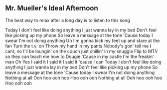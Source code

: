 ## Mr. Mueller's Ideal Afternoon

The best way to relax after a long day is to listen to this song  

Today I don't feel like doing anything
I just wanna lay in my bed
Don't feel like picking up my phone
So leave a message at the tone
'Cause today I swear I'm not doing anything
Uh I'm gonna kick my feet up and stare at the fan
Turn the t.v. on
Throw my hand in my pants
Nobody's gon' tell me I cant, no
I'll be loungin' on the couch just chillin' in my snuggie
Flip to MTV so they can teach me how to Dougie
'Cause in my castle I'm the freakin' man
Oh
Yes I said it
I said it
I said it 'cause I can
Today I don't feel like doing anything
I just wanna lay in my bed
Don't feel like picking up my phone
So leave a message at the tone
'Cause today I swear I'm not doing anything
Nothing at all
Ooh hoo ooh hoo
Hoo ooh ooh
Nothing at all
Ooh hoo ooh hoo
Hoo ooh ooh

